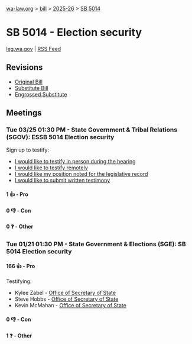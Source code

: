 [wa-law.org](/) > [bill](/bill/) > [2025-26](/bill/2025-26/) > [SB 5014](/bill/2025-26/sb/5014/)

# SB 5014 - Election security
[leg.wa.gov](https://app.leg.wa.gov/billsummary?BillNumber=5014&Year=2025&Initiative=false) | [RSS Feed](./rss.xml)

## Revisions
* [Original Bill](1/)
* [Substitute Bill](S/)
* [Engrossed Substitute](S.E/)

## Meetings
### Tue 03/25 01:30 PM - State Government & Tribal Relations (SGOV): ESSB 5014 Election security
Sign up to testify:
* [I would like to testify in person during the hearing](https://app.leg.wa.gov/csi/Testifier/Add?chamber=House&mId=33176&aId=166285&caId=26725&tId=1)
* [I would like to testify remotely](https://app.leg.wa.gov/csi/Testifier/Add?chamber=House&mId=33176&aId=166285&caId=26725&tId=2)
* [I would like my position noted for the legislative record](https://app.leg.wa.gov/csi/Testifier/Add?chamber=House&mId=33176&aId=166285&caId=26725&tId=3)
* [I would like to submit written testimony](https://app.leg.wa.gov/csi/Testifier/Add?chamber=House&mId=33176&aId=166285&caId=26725&tId=4)

#### 1 👍 - Pro

#### 0 👎 - Con

#### 0 ❓ - Other

### Tue 01/21 01:30 PM - State Government & Elections (SGE): SB 5014 Election security
#### 166 👍 - Pro
Testifying:
* Kylee Zabel - [Office of Secretary of State](/org/office_of_secretary_of_state/)
* Steve Hobbs - [Office of Secretary of State](/org/office_of_secretary_of_state/)
* Kevin McMahan - [Office of Secretary of State](/org/office_of_secretary_of_state/)

#### 0 👎 - Con

#### 1 ❓ - Other
